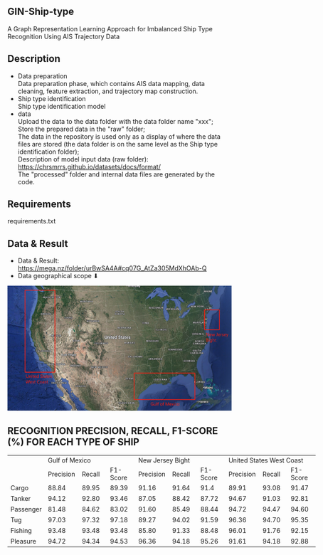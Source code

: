 ## GIN-Ship-type  
A Graph Representation Learning Approach for Imbalanced Ship Type Recognition Using AIS Trajectory Data
## Description
* Data preparation  
Data preparation phase, which contains AIS data mapping, data cleaning, feature extraction, and trajectory map construction.  
* Ship type identification  
Ship type identification model  
* data  
Upload the data to the data folder with the data folder name "xxx";  
Store the prepared data in the "raw" folder;  
The data in the repository is used only as a display of where the data files are stored (the data folder is on the same level as the Ship type identification folder);  
Description of model input data (raw folder): https://chrsmrrs.github.io/datasets/docs/format/  
The "processed" folder and internal data files are generated by the code.

## Requirements  
requirements.txt

## Data & Result
* Data & Result:
https://mega.nz/folder/urBwSA4A#cq07G_AtZa305MdXhOAb-Q
* Data geographical scope ⬇ 
<p align = "left">    
<img  src="https://github.com/destiny1103/GIN-Ship-type/blob/main/study%20area.png" width="600" />
</p>

## RECOGNITION PRECISION, RECALL, F1-SCORE (%) FOR EACH TYPE OF SHIP    

<table border=0 cellpadding=0 cellspacing=0 width=690 style='border-collapse:
 collapse;table-layout:fixed;width:520pt'>
 <col width=69 span=10 style='width:52pt'>
 <tr height=19 style='height:14.0pt'>
  <td rowspan=2 height=38 class=xl65 width=69 style='height:28.0pt;width:52pt'></td>
  <td colspan=3 class=xl65 width=207 style='width:156pt'>Gulf of Mexico</td>
  <td colspan=3 class=xl65 width=207 style='width:156pt'>New Jersey Bight</td>
  <td colspan=3 class=xl65 width=207 style='width:156pt'>United States West Coast</td>
 </tr>
 <tr height=19 style='height:14.0pt'>
  <td height=19 class=xl65 style='height:14.0pt'>Precision</td>
  <td class=xl65>Recall</td>
  <td class=xl65>F1-Score</td>
  <td class=xl65>Precision</td>
  <td class=xl65>Recall</td>
  <td class=xl65>F1-Score</td>
  <td class=xl65>Precision</td>
  <td class=xl65>Recall</td>
  <td class=xl65>F1-Score</td>
 </tr>
 <tr height=19 style='height:14.0pt'>
  <td height=19 class=xl65 style='height:14.0pt'>Cargo</td>
  <td class=xl65>88.84</td>
  <td class=xl65>89.95</td>
  <td class=xl65>89.39</td>
  <td class=xl65>91.16</td>
  <td class=xl65>91.64</td>
  <td class=xl65>91.4</td>
  <td class=xl65>89.91</td>
  <td class=xl65>93.08</td>
  <td class=xl65>91.47</td>
 </tr>
 <tr height=19 style='height:14.0pt'>
  <td height=19 class=xl65 style='height:14.0pt'>Tanker</td>
  <td class=xl65>94.12</td>
  <td class=xl65>92.80</td>
  <td class=xl65>93.46</td>
  <td class=xl65>87.05</td>
  <td class=xl65>88.42</td>
  <td class=xl65>87.72</td>
  <td class=xl65>94.67</td>
  <td class=xl65>91.03</td>
  <td class=xl65>92.81</td>
 </tr>
 <tr height=19 style='height:14.0pt'>
  <td height=19 class=xl65 style='height:14.0pt'>Passenger</td>
  <td class=xl65>81.48</td>
  <td class=xl65>84.62</td>
  <td class=xl65>83.02</td>
  <td class=xl65>91.60</td>
  <td class=xl65>85.49</td>
  <td class=xl65>88.44</td>
  <td class=xl65>94.72</td>
  <td class=xl65>94.47</td>
  <td class=xl65>94.60</td>
 </tr>
 <tr height=19 style='height:14.0pt'>
  <td height=19 class=xl65 style='height:14.0pt'>Tug</td>
  <td class=xl65>97.03</td>
  <td class=xl65>97.32</td>
  <td class=xl65>97.18</td>
  <td class=xl65>89.27</td>
  <td class=xl65>94.02</td>
  <td class=xl65>91.59</td>
  <td class=xl65>96.36</td>
  <td class=xl65>94.70</td>
  <td class=xl65>95.35</td>
 </tr>
 <tr height=19 style='height:14.0pt'>
  <td height=19 class=xl65 style='height:14.0pt'>Fishing</td>
  <td class=xl65>93.48</td>
  <td class=xl65>93.48</td>
  <td class=xl65>93.48</td>
  <td class=xl65>85.80</td>
  <td class=xl65>91.33</td>
  <td class=xl65>88.48</td>
  <td class=xl65>96.01</td>
  <td class=xl65>91.76</td>
  <td class=xl65>92.15</td>
 </tr>
 <tr height=19 style='height:14.0pt'>
  <td height=19 class=xl65 style='height:14.0pt'>Pleasure</td>
  <td class=xl65>94.72</td>
  <td class=xl65>94.34</td>
  <td class=xl65>94.53</td>
  <td class=xl65>96.36</td>
  <td class=xl65>94.18</td>
  <td class=xl65>95.26</td>
  <td class=xl65>91.61</td>
  <td class=xl65>94.18</td>
  <td class=xl65>92.88</td>
 </tr>
 <![if supportMisalignedColumns]>
 <tr height=0 style='display:none'>
  <td width=69 style='width:52pt'></td>
  <td width=69 style='width:52pt'></td>
  <td width=69 style='width:52pt'></td>
  <td width=69 style='width:52pt'></td>
  <td width=69 style='width:52pt'></td>
  <td width=69 style='width:52pt'></td>
  <td width=69 style='width:52pt'></td>
  <td width=69 style='width:52pt'></td>
  <td width=69 style='width:52pt'></td>
  <td width=69 style='width:52pt'></td>
 </tr>
 <![endif]>
</table>



